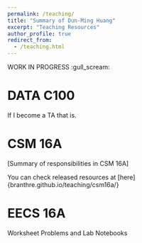 ```yaml
---
permalink: /teaching/
title: "Summary of Dun-Ming Huang"
excerpt: "Teaching Resources"
author_profile: true
redirect_from: 
  - /teaching.html
---
```

WORK IN PROGRESS :gull_scream:

DATA C100
======
If I become a TA that is.

CSM 16A
======
[Summary of responsibilities in CSM 16A]

You can check released resources at [here]{branthre.github.io/teaching/csm16a/}

EECS 16A
======
Worksheet Problems and Lab Notebooks
